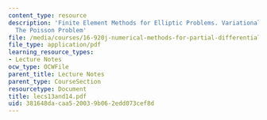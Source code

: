 ```yaml
---
content_type: resource
description: 'Finite Element Methods for Elliptic Problems. Variational Formulation:
  The Poisson Problem'
file: /media/courses/16-920j-numerical-methods-for-partial-differential-equations-sma-5212-spring-2003/381648dacaa520039b062edd073cef8d_lecs13and14.pdf
file_type: application/pdf
learning_resource_types:
- Lecture Notes
ocw_type: OCWFile
parent_title: Lecture Notes
parent_type: CourseSection
resourcetype: Document
title: lecs13and14.pdf
uid: 381648da-caa5-2003-9b06-2edd073cef8d
---
```

